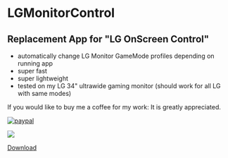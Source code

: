 # LGMonitorControl
## Replacement App for "LG OnScreen Control"


- automatically change LG Monitor GameMode profiles depending on running app 
- super fast
- super lightweight
- tested on my LG 34" ultrawide gaming monitor (should work for all LG with same modes)

If you would like to buy me a coffee for my work: It is greatly appreciated.

[![paypal](https://www.paypalobjects.com/en_US/DK/i/btn/btn_donateCC_LG.gif)](https://www.paypal.com/cgi-bin/webscr?cmd=_s-xclick&hosted_button_id=TENKVHD69RQRN)

![](https://i.imgur.com/rTkiMCa.png)

[Download](https://github.com/QuiNz0r/LGMonitorControl/releases) 

